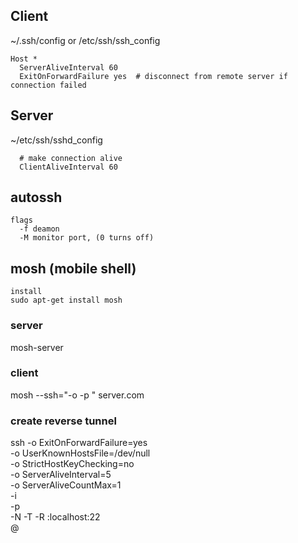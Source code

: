 ## Client
~/.ssh/config or /etc/ssh/ssh_config
``` 
Host *
  ServerAliveInterval 60
  ExitOnForwardFailure yes  # disconnect from remote server if connection failed
```

## Server
~/etc/ssh/sshd_config
```
  # make connection alive
  ClientAliveInterval 60
```


## autossh
```
flags 
  -f deamon
  -M monitor port, (0 turns off)
```

## mosh (mobile shell)
```
install
sudo apt-get install mosh
```
### server
mosh-server

### client
mosh --ssh="-o <blah> -p <port>" server.com


### create reverse tunnel
ssh -o ExitOnForwardFailure=yes\
    -o UserKnownHostsFile=/dev/null\
    -o StrictHostKeyChecking=no\
    -o ServerAliveInterval=5\
    -o ServerAliveCountMax=1\
    -i <private key>\
    -p <port number>\
    -N -T -R <reverse port>:localhost:22\
    <user>@<hostname>
